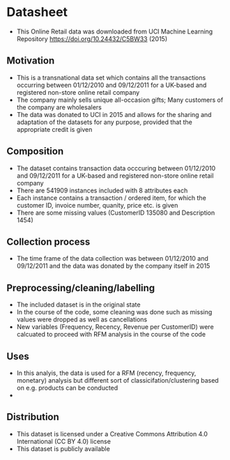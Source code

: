 # Datasheet

- This Online Retail data was downloaded from UCI Machine Learning Repository https://doi.org/10.24432/C5BW33 (2015)

## Motivation

- This is a transnational data set which contains all the transactions occurring between 01/12/2010 and 09/12/2011 for a UK-based and registered non-store online retail company
- The company mainly sells unique all-occasion gifts; Many customers of the company are wholesalers
- The data was donated to UCI in 2015 and allows for the sharing and adaptation of the datasets for any purpose, provided that the appropriate credit is given


## Composition

- The dataset contains transaction data occcuring between 01/12/2010 and 09/12/2011 for a UK-based and registered non-store online retail company
- There are 541909 instances included with 8 attributes each
- Each instance contains a transaction / ordered item, for which the customer ID, invoice number, quanity, price etc. is given
- There are some missing values (CustomerID 135080 and Description 1454)

## Collection process

- The time frame of the data collection was between 01/12/2010 and 09/12/2011 and the data was donated by the company itself in 2015 

## Preprocessing/cleaning/labelling

- The included dataset is in the original state
- In the course of the code, some cleaning was done such as missing values were dropped as well as cancellations
- New variables (Frequency, Recency, Revenue per CustomerID) were calcuated to proceed with RFM analysis in the course of the code

## Uses

- In this analyis, the data is used for a RFM (recency, frequency, monetary) analysis but different sort of classicifation/clustering based on e.g. products can be conducted
- 

## Distribution

- This dataset is licensed under a Creative Commons Attribution 4.0 International (CC BY 4.0) license
- This dataset is publicly available
